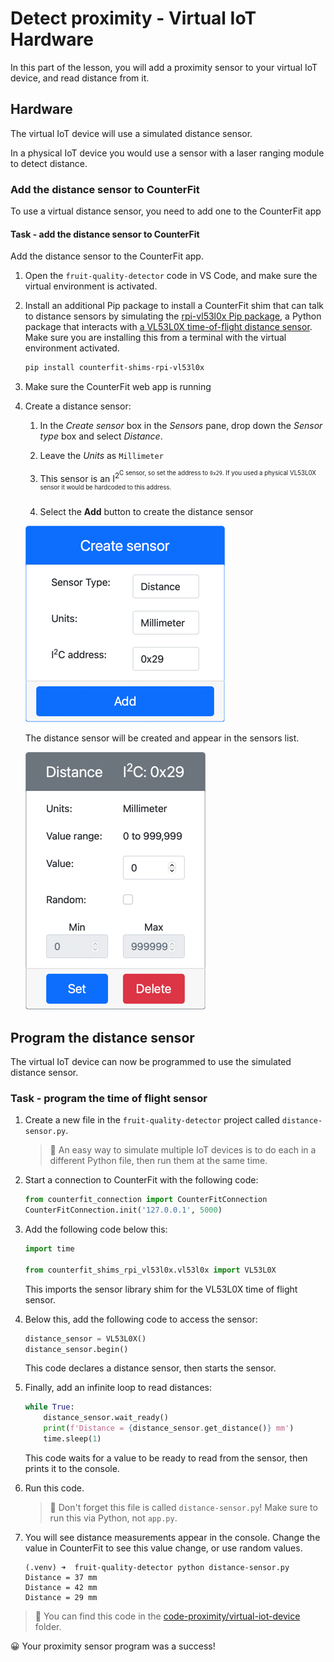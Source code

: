 # Detect proximity - Virtual IoT Hardware

In this part of the lesson, you will add a proximity sensor to your virtual IoT device, and read distance from it.

## Hardware

The virtual IoT device will use a simulated distance sensor.

In a physical IoT device you would use a sensor with a laser ranging module to detect distance.

### Add the distance sensor to CounterFit

To use a virtual distance sensor, you need to add one to the CounterFit app

#### Task - add the distance sensor to CounterFit

Add the distance sensor to the CounterFit app.

1. Open the `fruit-quality-detector` code in VS Code, and make sure the virtual environment is activated.

1. Install an additional Pip package to install a CounterFit shim that can talk to distance sensors by simulating the [rpi-vl53l0x Pip package](https://pypi.org/project/rpi-vl53l0x/), a Python package that interacts with [a VL53L0X time-of-flight distance sensor](https://wiki.seeedstudio.com/Grove-Time_of_Flight_Distance_Sensor-VL53L0X/). Make sure you are installing this from a terminal with the virtual environment activated.

    ```sh
    pip install counterfit-shims-rpi-vl53l0x
    ```

1. Make sure the CounterFit web app is running

1. Create a distance sensor:

    1. In the *Create sensor* box in the *Sensors* pane, drop down the *Sensor type* box and select *Distance*.

    1. Leave the *Units* as `Millimeter`

    1. This sensor is an I<sup>2<sup>C sensor, so set the address to `0x29`. If you used a physical VL53L0X sensor it would be hardcoded to this address.

    1. Select the **Add** button to create the distance sensor

    ![The distance sensor settings](../../../images/counterfit-create-distance-sensor.png)

    The distance sensor will be created and appear in the sensors list.

    ![The distance sensor created](../../../images/counterfit-distance-sensor.png)

## Program the distance sensor

The virtual IoT device can now be programmed to use the simulated distance sensor.

### Task - program the time of flight sensor

1. Create a new file in the `fruit-quality-detector` project called `distance-sensor.py`.

    > 💁 An easy way to simulate multiple IoT devices is to do each in a different Python file, then run them at the same time.

1. Start a connection to CounterFit with the following code:

    ```python
    from counterfit_connection import CounterFitConnection
    CounterFitConnection.init('127.0.0.1', 5000)
    ```

1. Add the following code below this:

    ```python
    import time
    
    from counterfit_shims_rpi_vl53l0x.vl53l0x import VL53L0X
    ```

    This imports the sensor library shim for the VL53L0X time of flight sensor.

1. Below this, add the following code to access the sensor:

    ```python
    distance_sensor = VL53L0X()
    distance_sensor.begin()
    ```

    This code declares a distance sensor, then starts the sensor.

1. Finally, add an infinite loop to read distances:

    ```python
    while True:
        distance_sensor.wait_ready()
        print(f'Distance = {distance_sensor.get_distance()} mm')
        time.sleep(1)
    ```

    This code waits for a value to be ready to read from the sensor, then prints it to the console.

1. Run this code.

    > 💁 Don't forget this file is called `distance-sensor.py`! Make sure to run this via Python, not `app.py`.

1. You will see distance measurements appear in the console. Change the value in CounterFit to see this value change, or use random values.

    ```output
    (.venv) ➜  fruit-quality-detector python distance-sensor.py 
    Distance = 37 mm
    Distance = 42 mm
    Distance = 29 mm
    ```

> 💁 You can find this code in the [code-proximity/virtual-iot-device](code-proximity/virtual-iot-device) folder.

😀 Your proximity sensor program was a success!